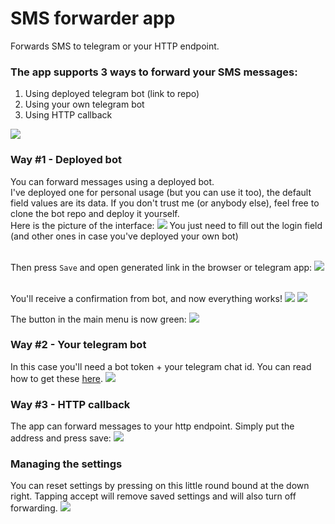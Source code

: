 # SMS forwarder app

Forwards SMS to telegram or your HTTP endpoint.

### The app supports 3 ways to forward your SMS messages:
1. Using deployed telegram bot (link to repo)
2. Using your own telegram bot
3. Using HTTP callback

![](screenshots/main_screen.jpg)


### Way #1 - Deployed bot
You can forward messages using a deployed bot.
<br>I've deployed one for personal usage (but you can use it too), the default field values are its data. 
If you don't trust me (or anybody else), feel free to clone the bot repo and deploy it yourself.
<br>Here is the picture of the interface:
![](screenshots/deployed_bot.jpg)
You just need to fill out the login field (and other ones in case you've deployed your own bot)

<br>Then press `Save` and open generated link in the browser or telegram app:
![](screenshots/deployed_bot_url.jpg)

<br>You'll receive a confirmation from bot, and now everything works!
![](screenshots/confirmation.jpg)
![](screenshots/test_msg.jpg)

The button in the main menu is now green:
![](screenshots/deployed_bot_success.jpg)


### Way #2 - Your telegram bot
In this case you'll need a bot token + your telegram chat id. You can read how to get these [here](https://core.telegram.org/bots).
![](screenshots/telegram_bot.jpg)


### Way #3 - HTTP callback
The app can forward messages to your http endpoint. Simply put the address and press save:
![](screenshots/http_callback.jpg)


### Managing the settings
You can reset settings by pressing on this little round bound at the down right. 
Tapping accept will remove saved settings and will also turn off forwarding.
![](screenshots/reset_settings_popup.jpg)
